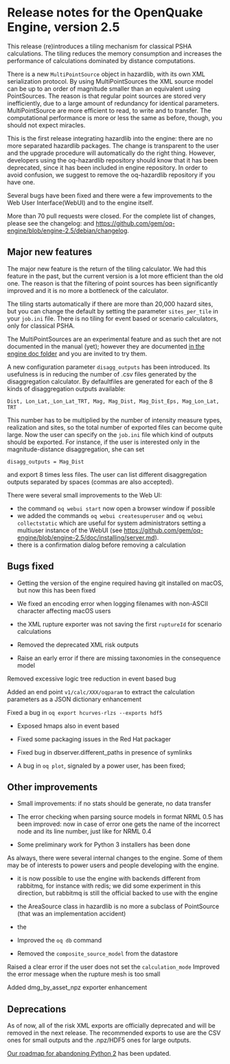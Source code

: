 Release notes for the OpenQuake Engine, version 2.5
===================================================

This release (re)introduces a tiling mechanism for classical PSHA
calculations. The tiling reduces the memory consumption and increases
the performance of calculations dominated by distance computations.

There is a new `MultiPointSource` object in hazardlib, with its own
XML serialization protocol. By using MultiPointSources the XML source
model can be up to an order of magnitude smaller than an equivalent using
PointSources. The reason is that regular point sources are stored very
inefficiently, due to a large amount of redundancy for identical
parameters. MultiPointSource are more efficient to read, to
write and to transfer. The computational performance is more
or less the same as before, though, you should not expect miracles.

This is the first release integrating hazardlib into the engine: there
are no more separated hazardlib packages. The change is transparent to
the user and the upgrade procedure will automatically do the right thing.
However, developers using the oq-hazardlib repository should know that
it has been deprecated, since it has been included in engine repository.
In order to avoid confusion, we suggest to remove the oq-hazardlib
repository if you have one.

Several bugs have been fixed and there were a few improvements to the
Web User Interface(WebUI) and to the engine itself.

More than 70 pull requests were closed. For the complete list of
changes, please see the changelog:
and https://github.com/gem/oq-engine/blob/engine-2.5/debian/changelog.

Major new features
------------------------------

The major new feature is the return of the tiling calculator. We had
this feature in the past, but the current version is a lot more
efficient than the old one.  The reason is that the filtering of
point sources has been significantly improved and it is no more a
bottleneck of the calculator.

The tiling starts automatically if there are more than 20,000 hazard
sites, but you can change the default by setting the parameter
`sites_per_tile` in your `job.ini` file. There is no tiling for
event based or scenario calculators, only for classical PSHA.

The MultiPointSources are an experimental feature and as such thet are
not documented in the manual (yet); however they are documented [in the engine
doc folder](https://github.com/gem/oq-engine/blob/engine-2.5/doc/multipoint.md)
and you are invited to try them.

A new configuration parameter `disagg_outputs` has been introduced. Its
usefulness is in reducing the number of .csv files generated by the
disaggregation calculator. By defaultfiles are generated for each of
the 8 kinds of disaggregation outputs available:

  `Dist, Lon_Lat,_Lon_Lat_TRT, Mag, Mag_Dist, Mag_Dist_Eps, Mag_Lon_Lat, TRT`

This number has to be multiplied by the number of intensity measure
types, realization and sites, so the total number of exported files
can become quite large. Now the user can specify on the `job.ini` file
which kind of outputs should be exported. For instance, if the user is
interested only in the magnitude-distance disaggregation, she can set

   `disagg_outputs = Mag_Dist`
  
and export 8 times less files. The user can list different disaggregation
outputs separated by spaces (commas are also accepted).

There were several small improvements to the Web UI:

- the command `oq webui start` now open a browser window if possible
- we added the commands `oq webui createsuperuser` and `oq webui collectstatic`
  which are useful for system administrators setting a multiuser instance of
  the WebUI (see https://github.com/gem/oq-engine/blob/engine-2.5/doc/installing/server.md).
- there is a confirmation dialog before removing a calculation

Bugs fixed
------------------

- Getting the version of the engine required having git installed on macOS,
  but now this has been fixed
- We fixed an encoding error when logging filenames with non-ASCII
  character affecting macOS users
- the XML rupture exporter was not saving the first `ruptureId` for
  scenario calculations
  
- Removed the deprecated XML risk outputs
- Raise an early error if there are missing taxonomies in the consequence model

Removed excessive logic tree reduction in event based bug

Added an end point `v1/calc/XXX/oqparam` to extract the calculation parameters as a JSON dictionary  enhancement

Fixed a bug in `oq export hcurves-rlzs --exports hdf5`

- Exposed hmaps also in event based
- Fixed some packaging issues in the Red Hat packager
- Fixed bug in dbserver.different_paths in presence of symlinks 

- A bug in `oq plot`, signaled by a power user, has been fixed;

Other improvements
---------------------

- Small improvements: if no stats should be generate, no data transfer

- The error checking when parsing source models in format NRML 0.5 has been
  improved: now in case of error one gets the name of the incorrect node and
  its line number, just like for NRML 0.4
  
- Some preliminary work for Python 3 installers has been done

As always, there were several internal changes to the engine. Some of
them may be of interests to power users and people developing with the
engine.

- it is now possible to use the engine with backends different from rabbitmq,
  for instance with redis; we did some experiment in this direction, but
  rabbitmq is still the official backed to use with the engine
- the AreaSource class in hazardlib is no more a subclass
  of PointSource (that was an implementation accident)
- the 

- Improved the `oq db` command 
- Removed the `composite_source_model` from the datastore

Raised a clear error if the user does not set the `calculation_mode` 
Improved the error message when the rupture mesh is too small

Added dmg_by_asset_npz exporter enhancement

Deprecations
------------------------------

As of now, all of the risk XML exports are officially deprecated and
will be removed in the next release. The recommended exports to use are
the CSV ones for small outputs and the .npz/HDF5 ones for large outputs.

[Our roadmap for abandoning Python 2](https://github.com/gem/oq-engine/issues/2803) has been updated.
